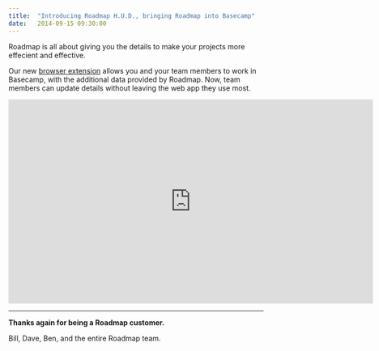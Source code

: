 ```yaml
---
title:  "Introducing Roadmap H.U.D., bringing Roadmap into Basecamp"
date:   2014-09-15 09:30:00
---
```


Roadmap is all about giving you the details to make your projects more effecient and effective.

Our new [browser extension](https://ppmroadmap.uservoice.com/knowledgebase/articles/424144-browser-extension-overview) allows you and your team members to work in Basecamp, with the additional data provided by Roadmap. Now, team members can update details without leaving the web app they use most.

<iframe src="https://player.vimeo.com/video/106080820?title=0&amp;byline=0&amp;portrait=0" width="720" height="404" frameborder="0" webkitallowfullscreen mozallowfullscreen allowfullscreen></iframe>

- - -

**Thanks again for being a Roadmap customer.**

Bill, Dave, Ben, and the entire Roadmap team.
